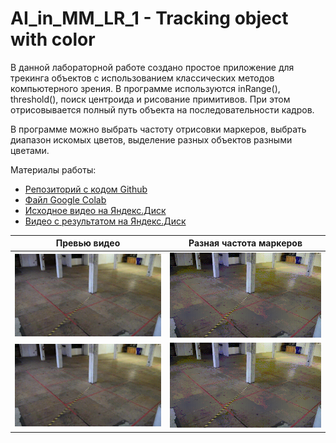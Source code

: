 # AI_in_MM_LR_1 - Tracking object with color

В данной лабораторной работе создано простое приложение для трекинга объектов с использованием классических методов компьютерного зрения. В программе используются inRange(), threshold(), поиск центроида и рисование примитивов. При этом отрисовывается полный путь объекта на последовательности кадров.

В программе можно выбрать частоту отрисовки маркеров, выбрать диапазон искомых цветов, выделение разных объектов разными цветами.

Материалы работы:
- [Репозиторий с кодом Github](https://github.com/Eagle-008/AI_in_MM_LR_1)
- [Файл Google Colab](https://colab.research.google.com/drive/1OsfRy4LvdC0s6GI8N6vmILhQu22eO5Hy?usp=sharing)
- [Исходное видео на Яндекс.Диск](https://disk.yandex.ru/i/OENZkDXc9lQfzg)
- [Видео с результатом на Яндекс.Диск](https://disk.yandex.ru/i/SpxX4MlC5fOUqA)

|                        Превью видео                     |                     Разная частота маркеров             |
| :-----------------------------------------------------: | :-----------------------------------------------------: |
| ![marker_in_1_frame](preview/marker_in_1_frame.gif)     | ![marker_in_3_frames](preview/marker_in_3_frames.gif)   |
| ![marker_in_10_frames](preview/marker_in_10_frames.gif) | ![marker_in_30_frames](preview/marker_in_30_frames.gif) |||
